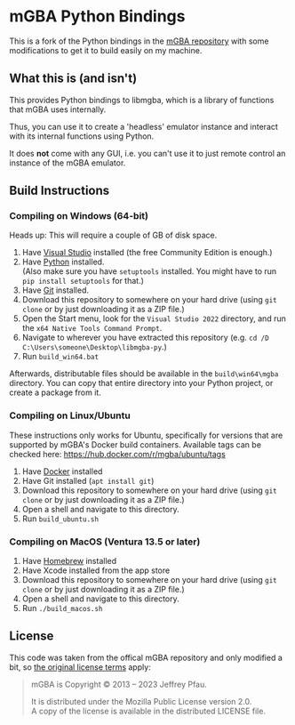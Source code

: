 # mGBA Python Bindings

This is a fork of the Python bindings in the
[mGBA repository](https://github.com/mgba-emu/mgba/tree/master/src/platform/python)
with some modifications to get it to build easily on my machine.

## What this is (and isn't)

This provides Python bindings to libmgba, which is a library of
functions that mGBA uses internally.

Thus, you can use it to create a 'headless' emulator instance and
interact with its internal functions using Python.

It does **not** come with any GUI, i.e. you can't use it to just
remote control an instance of the mGBA emulator.

## Build Instructions

### Compiling on Windows (64-bit)

Heads up: This will require a couple of GB of disk space.

1. Have [Visual Studio](https://visualstudio.microsoft.com/vs/community/) installed (the free Community Edition is enough.)
2. Have [Python](https://www.python.org/downloads/windows/) installed.  
   (Also make sure you have `setuptools` installed. You might have to run `pip install setuptools` for that.)
3. Have [Git](https://git-scm.com/download/win) installed.
4. Download this repository to somewhere on your hard drive (using `git clone` or by just downloading it as a ZIP file.)
5. Open the Start menu, look for the `Visual Studio 2022` directory, and run the `x64 Native Tools Command Prompt`.
6. Navigate to wherever you have extracted this repository (e.g. `cd /D C:\Users\someone\Desktop\libmgba-py`.)
7. Run `build_win64.bat`

Afterwards, distributable files should be available in the
`build\win64\mgba` directory. You can copy that entire directory
into your Python project, or create a package from it.

### Compiling on Linux/Ubuntu

These instructions only works for Ubuntu, specifically for versions
that are supported by mGBA's Docker build containers. Available tags
can be checked here: https://hub.docker.com/r/mgba/ubuntu/tags

1. Have [Docker](https://docs.docker.com/engine/install/ubuntu/) installed
2. Have Git installed (`apt install git`)
3. Download this repository to somewhere on your hard drive (using `git clone` or by just downloading it as a ZIP file.)
4. Open a shell and navigate to this directory.
5. Run `build_ubuntu.sh`

### Compiling on MacOS (Ventura 13.5 or later)

1. Have [Homebrew](https://brew.sh/) installed
2. Have Xcode installed from the app store
3. Download this repository to somewhere on your hard drive (using `git clone` or by just downloading it as a ZIP file.)
4. Open a shell and navigate to this directory.
5. Run `./build_macos.sh`

## License

This code was taken from the offical mGBA repository and only modified
a bit, so [the original license terms](https://github.com/mgba-emu/mgba/#copyright)
apply:

> mGBA is Copyright © 2013 – 2023 Jeffrey Pfau.
>
> It is distributed under the Mozilla Public License version 2.0.  
> A copy of the license is available in the distributed LICENSE file.
